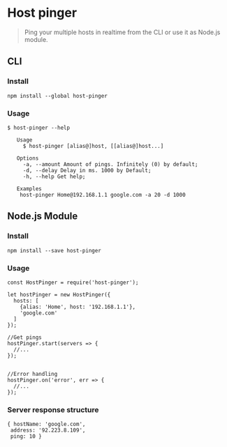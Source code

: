 # Host pinger

> Ping your multiple hosts in realtime from the CLI or use it as Node.js module.

## CLI

### Install

```
npm install --global host-pinger
```

### Usage

```
$ host-pinger --help

   Usage
     $ host-pinger [alias@]host, [[alias@]host...]

   Options
     -a, --amount Amount of pings. Infinitely (0) by default;
     -d, --delay Delay in ms. 1000 by Default;
     -h, --help Get help;

   Examples
    host-pinger Home@192.168.1.1 google.com -a 20 -d 1000
```

## Node.js Module

### Install

```
npm install --save host-pinger
```

### Usage

```
const HostPinger = require('host-pinger');

let hostPinger = new HostPinger({
  hosts: [
    {alias: 'Home', host: '192.168.1.1'},
    'google.com'
  ]
});

//Get pings
hostPinger.start(servers => {
  //...
});


//Error handling
hostPinger.on('error', err => {
  //...
});
```

### Server response structure

```
{ hostName: 'google.com',
 address: '92.223.8.109',
 ping: 10 }
```

